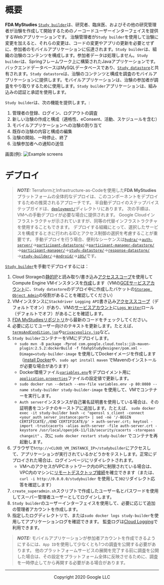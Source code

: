 <!--
 Copyright 2020 Google LLC
 Use of this source code is governed by an MIT-style
 license that can be found in the LICENSE file or at
 https://opensource.org/licenses/MIT.
-->
 
# 概要
**FDA MyStudies** [`Study builder`](/study-builder/)は、研究者、臨床医、およびその他の研究管理者が治験を作成して開始するためのノーコードユーザーインターフェイスを提供するWebアプリケーションです。 治験管理者が`Study builder`を使用して治験に変更を加えると、それらの変更は、コードの変更やアプリの更新を必要とせずに、参加者のモバイルアプリケーションに伝達されます。`Study builder`は、組織の治験のコンテンツを構成します。参加者データは処理しません。`Study builder`は、Springフレームワーク上に構築されたJavaアプリケーションです。 バックエンドデータベースはMySQLデータベースであり、[`Study datastore`](/study-datastore/)と共有されます。`Study datastore`は、治験のコンテンツと構成を調査のモバイルアプリケーションに提供します。モバイルアプリケーションは、治験の参加者が調査をやり取りするために使用します。`Study builder`アプリケーションは、組み込みの認証と承認を使用します。  
 
`Study builder`は、次の機能を提供します。:
1. 管理者の登録、ログイン、ログアウトの調査
1. 新しい治験の作成と構成（適格性、eConsent、活動、スケジュールを含む）
1. モバイルアプリケーションへの治験の割り当て
1. 既存の治験の内容と構成の編集
1. 治験の開始、一時停止、終了
1. 治験参加者への通知の送信
 
<!-- A detailed user-guide for how to configure your first study can be found [here](TODO) --->
 
<!--TODO A demonstration of the `Study builder` application can be found [here](todo). --->
 
画面(例):
![Example screens](../documentation/images/study-builder-screens.png "Example screens")
 
# デプロイ
> **_NOTE:_** TerraformとInfrastructure-as-Codeを使用した**FDA MyStudies**プラットフォームの全体的なデプロイは、このコンポーネントをデプロイするための推奨されるアプローチです。 半自動デプロイのステップバイステップガイドは、[`deployment/`](/deployment)ディレクトリにあります。 次の手順は、VMへの手動デプロイが必要な場合に提供されます。 Google Cloudインフラストラクチャが示されていますが、同等の代替インフラストラクチャを使用することもできます。 デプロイする組織にとって、選択したサービスを構成するときに行われるIDとアクセス制御の選択を考慮することが重要です。 手動デプロイを行う場合、便利なシーケンスは[`hydra/`](/hydra)&rarr;[`auth-server/`](/auth-server/)&rarr;[`participant-datastore/`](/participant-datastore/)&rarr;[`participant-manager-datastore/`](/participant-manager-datastore/)&rarr;[`participant-manager/`](/participant-manager/)&rarr;[`study-datastore/`](/study-datastore/)&rarr;[`response-datastore/`](/response-datastore/)&rarr;[`study-builder/`](/study-builder/)&rarr;[`Android/`](/Android/)&rarr;[`iOS/`](/iOS/)です。
 
[`Study builder`](/study-builder/)を手動でデプロイするには：
1. Cloud Storageの[静的IP](https://cloud.google.com/compute/docs/ip-addresses/reserve-static-internal-ip-address)と読み取り/書き込み[アクセススコープ](https://cloud.google.com/compute/docs/access/service-accounts#accesscopesiam)を使用してCompute Engine VMインスタンスを[作成](https://cloud.google.com/compute/docs/instances/create-start-instance)します（VMの[GCEサービスアカウント](https://cloud.google.com/compute/docs/access/service-accounts#default_service_account)に、`Study datastore`のデプロイ中に作成したバケットの[`Storage Object Admin`](https://cloud.google.com/storage/docs/access-control/iam-roles)の役割があることを確認してください）
1. VMインスタンスに`Stackdriver Logging API`書き込み[アクセススコープ](https://cloud.google.com/compute/docs/access/service-accounts#accesscopesiam)（デフォルトでオン）があり、VMの[サービスアカウント](https://cloud.google.com/compute/docs/access/service-accounts#default_service_account)に[`Logs Writer`](https://cloud.google.com/logging/docs/access-control)ロール（デフォルトでオフ）があることを確認します。
1. [FDA MyStudiesリポジトリ](https://github.com/GoogleCloudPlatform/fda-mystudies/)から最新のコードをチェックしてください。
1. 必要に応じてユーザー向けのテキストを更新します。たとえば、[`termsAndCondition.jsp`](fdahpStudyDesigner/src/main/webapp/WEB-INF/view/termsAndCondition.jsp)や[`privacypolicy.jsp`](fdahpStudyDesigner/src/main/webapp/WEB-INF/view/privacypolicy.jsp)など。
1. `Study builder`コンテナーをVMにデプロイします。
    -   `sudo mvn -B package -Pprod com.google.cloud.tools:jib-maven-plugin:2.5.2:dockerBuild -f fdahpStudyDesigner/pom.xml -Dimage=study-builder-image` を使用してDockerイメージを作成します（[install Docker](https://docs.docker.com/engine/install/debian/)や、`sudo apt install maven` でMavenのインストールが必要な場合があります）
    -    Docker環境ファイル[`variables.env`](variables.env)をデプロイメント用に[`application.properties`](fdahpStudyDesigner/src/main/resources/application.properties)ファイルの設定値で更新します。
    -    `sudo docker run --detach --env-file variables.env -p 80:8080 --name study-builder study-builder-image` を使用して、VMでコンテナーを実行します。
    -    `Auth server`インスタンスが自己署名証明書を使用している場合は、その証明書をコンテナのキーストアに追加します。たとえば、 `sudo docker exec -it study-builder bash -c "openssl s_client -connect <your_auth_server_instance:port> | sed -ne '/-BEGIN CERTIFICATE/,/END CERTIFICATE/p' > auth-server.crt; keytool -import -trustcacerts -alias auth-server -file auth-server.crt -keystore /usr/local/openjdk-11/lib/security/cacerts -storepass changeit"` 、次に `sudo docker restart study-builder` でコンテナを再起動します。
1. ブラウザで`http://<CLOUD_VM_INSTANCE_IP>/studybuilder`にアクセスして、アプリケーションが実行されているかどうかをテストします。正常にデプロイされた場合は、ログインページにリダイレクトされます。
    -   VMへのアクセスがVPCネットワーク内のIPに制限されている場合は、VPC内のマシンに[リモートデスクトップ接続](https://cloud.google.com/solutions/chrome-desktop-remote-on-compute-engine)を確立できます（または、 `curl -i http://0.0.0.0/studybuilder` を使用して`302`リダイレクト応答を確認します）
1. `create_superadmin.sh`スクリプトで作成したユーザー名とパスワードを使用してスーパー管理者ユーザーとしてログインします。
1. `Study builder`のユーザーインターフェイスを使用して、必要に応じて追加の管理者アカウントを作成します。
1. 指定したログディレクトリで、または`sudo docker logs study-builder`を使用してアプリケーションログを確認できます。 監査ログは[Cloud Logging](https://cloud.google.com/logging)で利用できます。
 
> **_NOTE:_** モバイルアプリケーションが参加者アカウントを作成できるようにするには、`App ID`を使用して少なくとも1つの調査を公開する必要があります。 他のプラットフォームサービスの展開を完了する前に調査を公開した場合は、その設定をプラットフォーム全体に反映させるために、調査を一時停止してから再開する必要がある場合があります。  

***
<p align="center">Copyright 2020 Google LLC</p>
